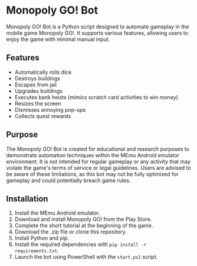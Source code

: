 # Monopoly GO! Bot

Monopoly GO! Bot is a Python script designed to automate gameplay in the mobile game Monopoly GO!. It supports various features, allowing users to enjoy the game with minimal manual input.

## Features

- Automatically rolls dice
- Destroys buildings
- Escapes from jail
- Upgrades buildings
- Executes bank heists (mimics scratch card activities to win money)
- Resizes the screen
- Dismisses annoying pop-ups
- Collects quest rewards

## Purpose

The Monopoly GO! Bot is created for educational and research purposes to demonstrate automation techniques within the MEmu Android emulator environment. It is not intended for regular gameplay or any activity that may violate the game's terms of service or legal guidelines. Users are advised to be aware of these limitations, as this bot may not be fully optimized for gameplay and could potentially breach game rules.

## Installation

1. Install the MEmu Android emulator.
2. Download and install Monopoly GO! from the Play Store.
3. Complete the short tutorial at the beginning of the game.
4. Download the .zip file or clone this repository.
5. Install Python and pip.
6. Install the required dependencies with `pip install -r requirements.txt`.
7. Launch the bot using PowerShell with the `start.ps1` script.
